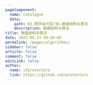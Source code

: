 ```yaml
---
pageComponent: 
  name: Catalogue
  data: 
    path: 03.程序设计层/30.数据结构与算法
    description: 数据结构与算法
title: 数据结构与算法
date: 2022-05-13 20:30:49
permalink: /pages/algorithms/
sidebar: false
article: false
comment: false
editLink: false
author: 
  name: zfprotectors
  link: https://github.com/protectors
---
```

